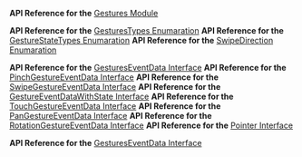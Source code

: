 **API Reference for the** [Gestures Module](https://docs.nativescript.org/api-reference/modules/_ui_gestures_)

**API Reference for the** [GesturesTypes Enumaration](https://docs.nativescript.org/api-reference/enums/_ui_gestures_.gesturetypes)
**API Reference for the** [GestureStateTypes Enumaration](https://docs.nativescript.org/api-reference/enums/_ui_gestures_.gesturestatetypes)
**API Reference for the** [SwipeDirection Enumaration](https://docs.nativescript.org/api-reference/enums/_ui_gestures_.swipedirection)
 
**API Reference for the** [GesturesEventData Interface](https://docs.nativescript.org/api-reference/interfaces/_ui_gestures_.gestureeventdata)
**API Reference for the** [PinchGestureEventData Interface](https://docs.nativescript.org/api-reference/interfaces/_ui_gestures_.pinchgestureeventdata)
**API Reference for the** [SwipeGestureEventData Interface](https://docs.nativescript.org/api-reference/interfaces/_ui_gestures_.swipegestureeventdata)
**API Reference for the** [GestureEventDataWithState Interface](https://docs.nativescript.org/api-reference/interfaces/_ui_gestures_.gestureeventdatawithstate)
**API Reference for the** [TouchGestureEventData Interface](https://docs.nativescript.org/api-reference/interfaces/_ui_gestures_.touchgestureeventdata)
**API Reference for the** [PanGestureEventData Interface](https://docs.nativescript.org/api-reference/interfaces/_ui_gestures_.pangestureeventdata)
**API Reference for the** [RotationGestureEventData Interface](https://docs.nativescript.org/api-reference/interfaces/_ui_gestures_.rotationgestureeventdata)
**API Reference for the** [Pointer Interface](https://docs.nativescript.org/api-reference/interfaces/_ui_gestures_.pointer)

**API Reference for the** [GesturesEventData Interface](https://docs.nativescript.org/api-reference/interfaces/_ui_gestures_.gestureeventdata)
